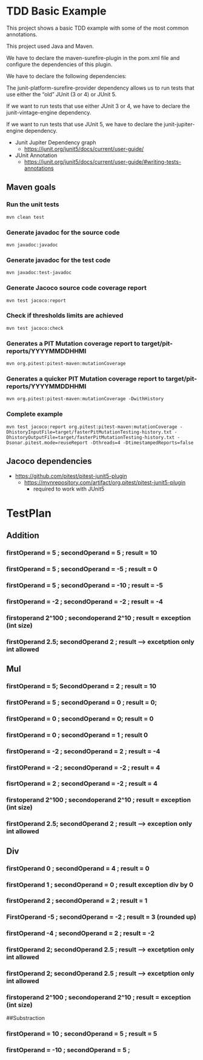 # TDD Basic Example

This project shows a basic TDD example with some of the most common annotations.

This project used Java and Maven.

We have to declare the maven-surefire-plugin in the pom.xml file and configure the dependencies of this plugin. 

We have to declare the following dependencies:

The junit-platform-surefire-provider dependency allows us to run tests that use either the “old” JUnit (3 or 4) or JUnit 5.

If we want to run tests that use either JUnit 3 or 4, we have to declare the junit-vintage-engine dependency.

If we want to run tests that use JUnit 5, we have to declare the junit-jupiter-engine dependency.

* Junit Jupiter Dependency graph
    - https://junit.org/junit5/docs/current/user-guide/
* JUnit Annotation
    - https://junit.org/junit5/docs/current/user-guide/#writing-tests-annotations

  
## Maven goals
### Run the unit tests
```
mvn clean test
```

### Generate javadoc for the source code
```
mvn javadoc:javadoc
```

### Generate javadoc for the test code
```
mvn javadoc:test-javadoc
```

### Generate Jacoco source code coverage report
```
mvn test jacoco:report
```

### Check if thresholds limits are achieved
```
mvn test jacoco:check
```

### Generates a PIT Mutation coverage report to target/pit-reports/YYYYMMDDHHMI
```
mvn org.pitest:pitest-maven:mutationCoverage
```

### Generates a quicker PIT Mutation coverage report to target/pit-reports/YYYYMMDDHHMI
```
mvn org.pitest:pitest-maven:mutationCoverage -DwithHistory
```

### Complete example

``` 
mvn test jacoco:report org.pitest:pitest-maven:mutationCoverage -DhistoryInputFile=target/fasterPitMutationTesting-history.txt -DhistoryOutputFile=target/fasterPitMutationTesting-history.txt -Dsonar.pitest.mode=reuseReport -Dthreads=4 -DtimestampedReports=false
```
## Jacoco dependencies
* https://github.com/pitest/pitest-junit5-plugin
  - https://mvnrepository.com/artifact/org.pitest/pitest-junit5-plugin
    - required to work with JUnit5


# TestPlan
## Addition
### firstOperand = 5 ; secondOperand = 5 ; result = 10
### firstOperand = 5 ; secondOperand = -5 ; result = 0
### firstOperand = 5 ; secondOperand = -10 ; result = -5
### firstOperand = -2 ; secondOperand = -2 ; result = -4
### firstoperand 2^100 ; secondoperand 2^10 ; result = exception (int size)
### firstOperand 2.5; secondOperand 2 ; result --> excetption only int allowed


## Mul
### firstOperand = 5; SecondOperand = 2 ; result = 10
### firstOPerand = 5 ; secondOperand = 0 ; result = 0; 
### firstOperand = 0 ; secondOperand = 0; result = 0
### firstOperand = 0 ; secondOperand = 1 ; result 0
### firstOperand = -2 ; secondOperand = 2 ; result = -4 
### firstOPerand = -2 ; secondOperand = -2 ; result = 4
### fisrtOperand = 2 ; secondOperand = -2 ; result = 4
### firstoperand 2^100 ; secondoperand 2^10 ; result = exception (int size)
### firstOperand 2.5; secondOperand 2 ; result --> exception only int allowed

## Div
### firstOperand 0 ; secondOperand = 4 ; result = 0
### firstOperand 1 ; secondOperand = 0 ; result exception div by 0
### firstOperand 2 ; secondOperand = 2 ; result = 1 
### FirstOperand -5 ; secondOperand = -2 ; result = 3 (rounded up)
### firstOperand -4 ; secondOperand = 2 ; result = -2
### firstOperand 2; secondOperand 2.5 ; result --> excetption only int allowed
### firstOperand 2; secondOperand 2.5 ; result --> excetption only int allowed
### firstoperand 2^100 ; secondoperand 2^10 ; result = exception (int size)






##Substraction
### firstOperand = 10 ; secondOperand = 5 ; result = 5
### firstOperand = -10 ; secondOperand = 5 ; 

